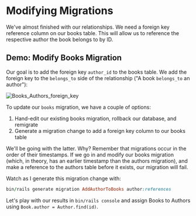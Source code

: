 # Modifying Migrations

We've almost finished with our relationships. We need a foreign key reference
column on our books table. This will allow us to reference the respective
author the book belongs to by ID.

## Demo: Modify Books Migration

Our goal is to add the foreign key `author_id` to the books table. We add the
foreign key to the `belongs_to` side of the relationship ("A book `belongs_to`
an author"):

![Books_Authors_foreign_key](https://git.generalassemb.ly/storage/user/5694/files/74a6b5fc-fac6-11e7-8bbe-40cfef48ff6b)

To update our `books` migration, we have a couple of options:

1. Hand-edit our existing books migration, rollback our database, and remigrate
1. Generate a migration change to add a foreign key column to our books table

We'll be going with the latter. Why? Remember that migrations occur in the
order of their timestamps. If we go in and modify our books migration (which,
in theory, has an earlier timestamp than the authors migration), and make a
reference to the authors table before it exists, our migration will fail.

Watch as I generate this migration change with:

```ruby
bin/rails generate migration AddAuthorToBooks author:references
```

Let's play with our results in `bin/rails console` and assign Books to Authors
using `Book.author = Author.find(id)`.
